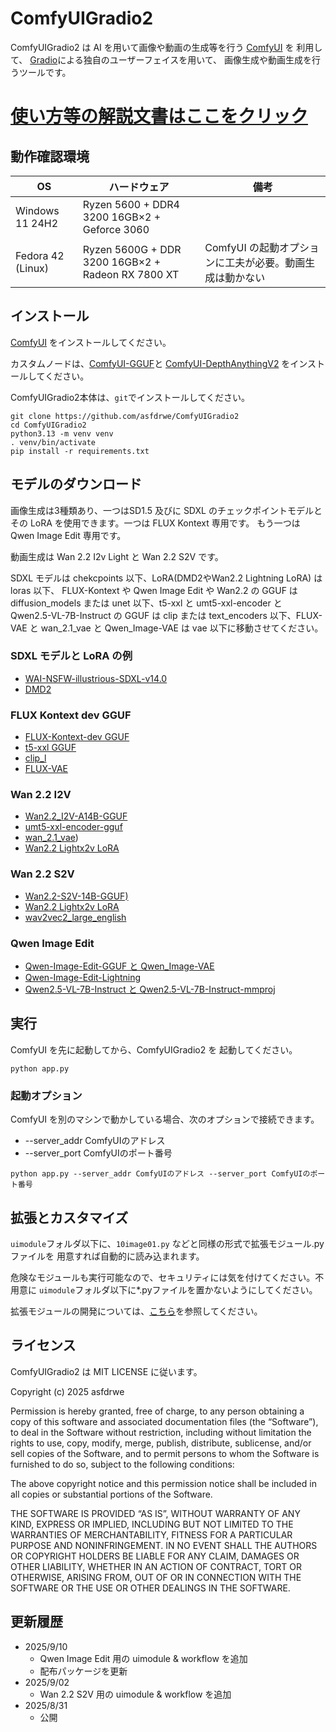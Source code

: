 # ComfyUIGradio2

ComfyUIGradio2 は AI を用いて画像や動画の生成等を行う [ComfyUI](https://www.comfy.org/) を
利用して、 [Gradio](https://www.gradio.app/)による独自のユーザーフェイスを用いて、
画像生成や動画生成を行うツールです。

# [使い方等の解説文書はここをクリック](https://asfdrwe.github.io/ComfyUIGradio2/)

## 動作確認環境

|       OS         |             ハードウェア                            |             備考           |
|------------------|---------------------------------------------------|----------------------------|
| Windows 11 24H2  | Ryzen 5600 + DDR4 3200 16GB×2 + Geforce 3060      |                            |
| Fedora 42 (Linux)| Ryzen 5600G + DDR 3200 16GB×2 + Radeon RX 7800 XT | ComfyUI の起動オプションに工夫が必要。動画生成は動かない |

## インストール

[ComfyUI](https://www.comfy.org/download) をインストールしてください。

カスタムノードは、[ComfyUI-GGUF](https://github.com/city96/ComfyUI-GGUF)と
[ComfyUI-DepthAnythingV2](https://github.com/kijai/ComfyUI-DepthAnythingV2)
をインストールしてください。

ComfyUIGradio2本体は、`git`でインストールしてください。

```
git clone https://github.com/asfdrwe/ComfyUIGradio2
cd ComfyUIGradio2
python3.13 -m venv venv
. venv/bin/activate
pip install -r requirements.txt
```

## モデルのダウンロード
画像生成は3種類あり、一つはSD1.5 及びに SDXL のチェックポイントモデルと
その LoRA を使用できます。一つは FLUX Kontext 専用です。
もう一つは Qwen Image Edit 専用です。

動画生成は Wan 2.2 I2v Light と Wan 2.2 S2V です。

SDXL モデルは chekcpoints 以下、LoRA(DMD2やWan2.2 Lightning LoRA) は loras 以下、
FLUX-Kontext や Qwen Image Edit や Wan2.2 の GGUF は diffusion_models または
unet 以下、t5-xxl と umt5-xxl-encoder と Qwen2.5-VL-7B-Instruct の GGUF は 
clip または text_encoders 以下、FLUX-VAE と wan_2.1_vae と Qwen_Image-VAE は
vae 以下に移動させてください。

### SDXL モデルと LoRA の例

- [WAI-NSFW-illustrious-SDXL-v14.0](https://civitai.com/models/827184/wai-nsfw-illustrious-sdxl)
- [DMD2](https://huggingface.co/tianweiy/DMD2)

### FLUX Kontext dev GGUF

- [FLUX-Kontext-dev GGUF](https://huggingface.co/QuantStack/FLUX.1-Kontext-dev-GGUF)
- [t5-xxl GGUF](https://huggingface.co/city96/t5-v1_1-xxl-encoder-gguf)
- [clip_l](https://huggingface.co/comfyanonymous/flux_text_encoders/)
- [FLUX-VAE](https://huggingface.co/Comfy-Org/Lumina_Image_2.0_Repackaged)

### Wan 2.2 I2V
- [Wan2.2_I2V-A14B-GGUF](https://huggingface.co/bullerwins/Wan2.2-I2V-A14B-GGUF)
- [umt5-xxl-encoder-gguf](https://huggingface.co/city96/umt5-xxl-encoder-gguf)
- [wan_2.1_vae](https://huggingface.co/Comfy-Org/Wan_2.1_ComfyUI_repackaged))
- [Wan2.2 Lightx2v LoRA](https://huggingface.co/Comfy-Org/Wan_2.2_ComfyUI_Repackaged/tree/main/split_files/loras)

### Wan 2.2 S2V
- [Wan2.2-S2V-14B-GGUF)](https://huggingface.co/QuantStack/Wan2.2-S2V-14B-GGUF)
- [Wan2.2 Lightx2v LoRA](https://huggingface.co/Comfy-Org/Wan_2.2_ComfyUI_Repackaged/tree/main/split_files/loras)
- [wav2vec2_large_english](https://huggingface.co/Comfy-Org/Wan_2.2_ComfyUI_Repackaged/tree/main/split_files/audio_encoders)

### Qwen Image Edit
- [Qwen-Image-Edit-GGUF と Qwen_Image-VAE](https://huggingface.co/QuantStack/Qwen-Image-Edit-GGUF)
- [Qwen-Image-Edit-Lightning](https://huggingface.co/lightx2v/Qwen-Image-Lightning)
- [Qwen2.5-VL-7B-Instruct と Qwen2.5-VL-7B-Instruct-mmproj](https://huggingface.co/unsloth/Qwen2.5-VL-7B-Instruct-GGUF)

## 実行
ComfyUI を先に起動してから、ComfyUIGradio2 を 起動してください。
```
python app.py
```

### 起動オプション
ComfyUI を別のマシンで動かしている場合、次のオプションで接続できます。

- --server_addr ComfyUIのアドレス
- --server_port ComfyUIのポート番号

```
python app.py --server_addr ComfyUIのアドレス --server_port ComfyUIのポート番号
```

## 拡張とカスタマイズ
`uimodule`フォルダ以下に、`10image01.py` などと同様の形式で拡張モジュール.pyファイルを
用意すれば自動的に読み込まれます。

危険なモジュールも実行可能なので、セキュリティには気を付けてください。不用意に
`uimodule`フォルダ以下に*.pyファイルを置かないようにしてください。

拡張モジュールの開発については、[こちら]()を参照してください。

## ライセンス

ComfyUIGradio2 は MIT LICENSE に従います。

Copyright (c) 2025 asfdrwe

Permission is hereby granted, free of charge, to any person obtaining a copy of this software and associated documentation files (the “Software”), to deal in the Software without restriction, including without limitation the rights to use, copy, modify, merge, publish, distribute, sublicense, and/or sell copies of the Software, and to permit persons to whom the Software is furnished to do so, subject to the following conditions:

The above copyright notice and this permission notice shall be included in all copies or substantial portions of the Software.

THE SOFTWARE IS PROVIDED “AS IS”, WITHOUT WARRANTY OF ANY KIND, EXPRESS OR IMPLIED, INCLUDING BUT NOT LIMITED TO THE WARRANTIES OF MERCHANTABILITY, FITNESS FOR A PARTICULAR PURPOSE AND NONINFRINGEMENT. IN NO EVENT SHALL THE AUTHORS OR COPYRIGHT HOLDERS BE LIABLE FOR ANY CLAIM, DAMAGES OR OTHER LIABILITY, WHETHER IN AN ACTION OF CONTRACT, TORT OR OTHERWISE, ARISING FROM, OUT OF OR IN CONNECTION WITH THE SOFTWARE OR THE USE OR OTHER DEALINGS IN THE SOFTWARE.

## 更新履歴
- 2025/9/10
  - Qwen Image Edit 用の uimodule & workflow を追加
  - 配布パッケージを更新
- 2025/9/02
  - Wan 2.2 S2V 用の uimodule & workflow を追加
- 2025/8/31
  - 公開
